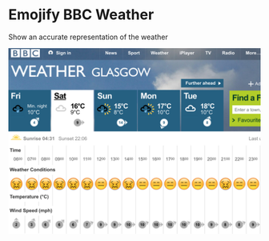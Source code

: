 # Emojify BBC Weather

Show an accurate representation of the weather

![screen](https://github.com/gaving/emojify-bbc-weather/raw/master/screenshot.png)
